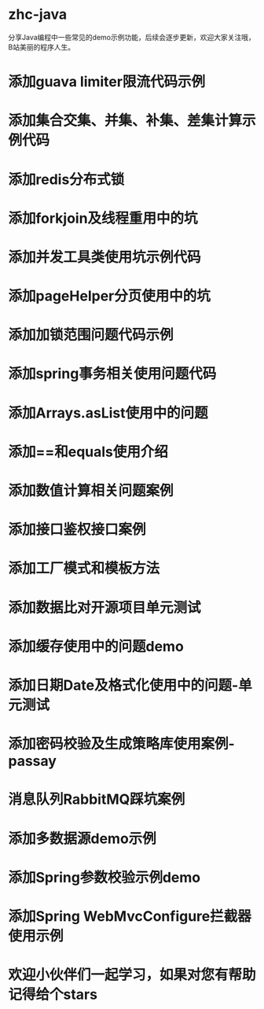 # zhc-java
分享Java编程中一些常见的demo示例功能，后续会逐步更新，欢迎大家关注哦，B站美丽的程序人生。
# 添加guava limiter限流代码示例
# 添加集合交集、并集、补集、差集计算示例代码
# 添加redis分布式锁
# 添加forkjoin及线程重用中的坑
# 添加并发工具类使用坑示例代码
# 添加pageHelper分页使用中的坑
# 添加加锁范围问题代码示例
# 添加spring事务相关使用问题代码
# 添加Arrays.asList使用中的问题
# 添加==和equals使用介绍
# 添加数值计算相关问题案例
# 添加接口鉴权接口案例
# 添加工厂模式和模板方法
# 添加数据比对开源项目单元测试
# 添加缓存使用中的问题demo
# 添加日期Date及格式化使用中的问题-单元测试
# 添加密码校验及生成策略库使用案例-passay
# 消息队列RabbitMQ踩坑案例
# 添加多数据源demo示例
# 添加Spring参数校验示例demo
# 添加Spring WebMvcConfigure拦截器使用示例

# 欢迎小伙伴们一起学习，如果对您有帮助记得给个stars
